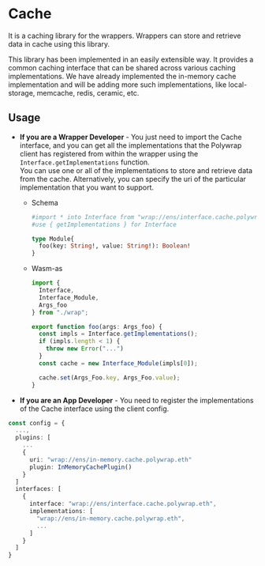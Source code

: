 # Cache
It is a caching library for the wrappers. Wrappers can store and retrieve data in cache using this library.

This library has been implemented in an easily extensible way. It provides a common caching interface that can be shared across various caching implementations. We have already implemented the in-memory cache implementation and will be adding more such implementations, like local-storage, memcache, redis, ceramic, etc.

## Usage

- **If you are a Wrapper Developer** - 
 You just need to import the Cache interface, and you can get all the implementations that the Polywrap client has registered from within the wrapper using the `Interface.getImplementations` function.  
 You can use one or all of the implementations to store and retrieve data from the cache. 
 Alternatively, you can specify the uri of the particular implementation that you want to support.

  - Schema
    ```graphql
    #import * into Interface from "wrap://ens/interface.cache.polywrap.eth"
    #use { getImplementations } for Interface

    type Module{
      foo(key: String!, value: String!): Boolean!
    }
    ```
  
  - Wasm-as
    ```ts
    import { 
      Interface,
      Interface_Module,
      Args_foo 
    } from "./wrap";

    export function foo(args: Args_foo) {
      const impls = Interface.getImplementations();
      if (impls.length < 1) {
        throw new Error("...")
      }
      const cache = new Interface_Module(impls[0]);

      cache.set(Args_Foo.key, Args_Foo.value);
    }
    ```
  


- **If you are an App Developer** - You need to register the implementations of the Cache interface using the client config.

```ts
const config = {
  ...,
  plugins: [
    ...
    {
      uri: "wrap://ens/in-memory.cache.polywrap.eth"
      plugin: InMemoryCachePlugin()
    }
  ]
  interfaces: [
    {
      interface: "wrap://ens/interface.cache.polywrap.eth",
      implementations: [
        "wrap://ens/in-memory.cache.polywrap.eth",
        ...
      ]
    }
  ]
}
```